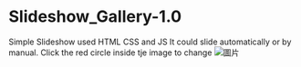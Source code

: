 # Slideshow_Gallery-1.0
Simple Slideshow used HTML CSS and JS
It could slide automatically or by manual. Click the red circle inside tje image to change 
![圖片](https://github.com/makise210/Slideshow_Gallery-1.0/assets/48115073/f0895a44-f595-45ec-b146-1ded6247fd3f)



